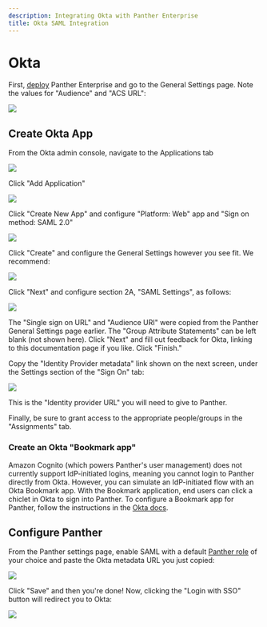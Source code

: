 ```yaml
---
description: Integrating Okta with Panther Enterprise
title: Okta SAML Integration
---
```


# Okta

First, [deploy](../../quick-start.md) Panther Enterprise and go to the General Settings page. Note the values for "Audience" and "ACS URL":

![](../../.gitbook/assets/panther-saml-parameters%20%285%29.png)

## Create Okta App

From the Okta admin console, navigate to the Applications tab

![](../../.gitbook/assets/okta1%20%288%29.png)

Click "Add Application"

![](../../.gitbook/assets/okta-new-app%20%288%29.png)

Click "Create New App" and configure "Platform: Web" app and "Sign on method: SAML 2.0"

![](../../.gitbook/assets/okta2%20%288%29.png)

Click "Create" and configure the General Settings however you see fit. We recommend:

![](../../.gitbook/assets/okta3%20%288%29.png)

Click "Next" and configure section 2A, "SAML Settings", as follows:

![](../../.gitbook/assets/okta4%20%288%29.png)

The "Single sign on URL" and "Audience URI" were copied from the Panther General Settings page earlier. The "Group Attribute Statements" can be left blank \(not shown here\). Click "Next" and fill out feedback for Okta, linking to this documentation page if you like. Click "Finish."

Copy the "Identity Provider metadata" link shown on the next screen, under the Settings section of the "Sign On" tab:

![](../../.gitbook/assets/okta-metadata%20%288%29.png)

This is the "Identity provider URL" you will need to give to Panther.

Finally, be sure to grant access to the appropriate people/groups in the "Assignments" tab.

### Create an Okta "Bookmark app"

Amazon Cognito \(which powers Panther's user management\) does not currently support IdP-initiated logins, meaning you cannot login to Panther directly from Okta. However, you can simulate an IdP-initiated flow with an Okta Bookmark app. With the Bookmark application, end users can click a chiclet in Okta to sign into Panther. To configure a Bookmark app for Panther, follow the instructions in the [Okta docs](https://help.okta.com/en/prod/Content/Topics/Apps/Apps_Bookmark_App.htm).

## Configure Panther

From the Panther settings page, enable SAML with a default [Panther role](../rbac.md) of your choice and paste the Okta metadata URL you just copied:

![](../../.gitbook/assets/okta-panther%20%288%29.png)

Click "Save" and then you're done! Now, clicking the "Login with SSO" button will redirect you to Okta:

![](../../.gitbook/assets/panther-login-sso%20%286%29.png)

